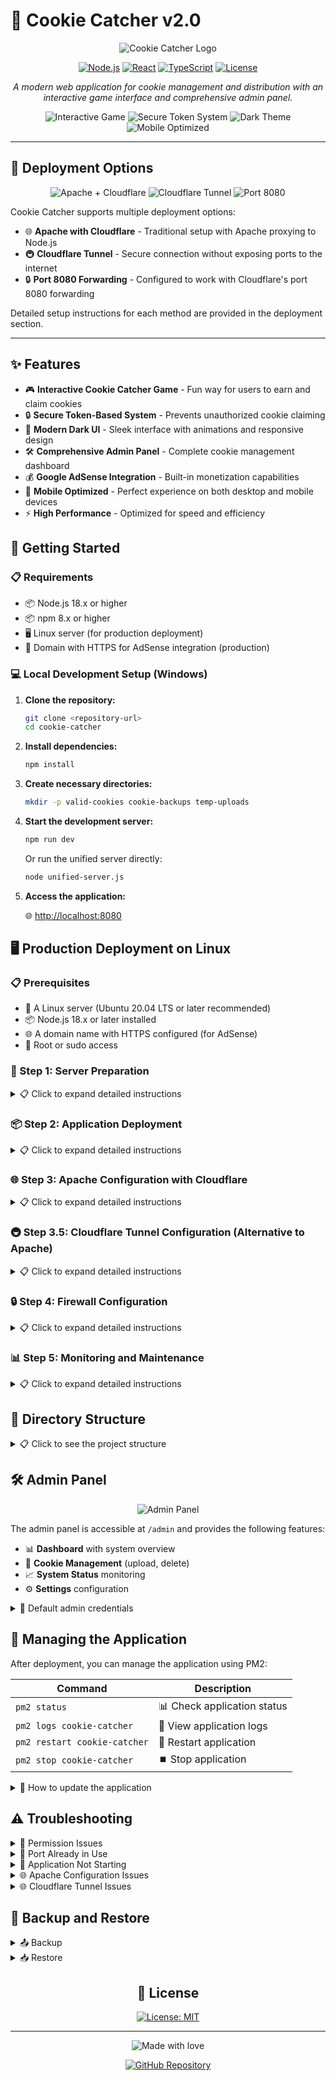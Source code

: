 # 🍪 Cookie Catcher v2.0

<div align="center">

  ![Cookie Catcher Logo](https://img.shields.io/badge/🍪-Cookie%20Catcher-C084FC?style=for-the-badge)

  [![Node.js](https://img.shields.io/badge/Node.js-18.x-339933?style=flat-square&logo=node.js&logoColor=white)](https://nodejs.org)
  [![React](https://img.shields.io/badge/React-18.x-61DAFB?style=flat-square&logo=react&logoColor=white)](https://reactjs.org)
  [![TypeScript](https://img.shields.io/badge/TypeScript-5.x-3178C6?style=flat-square&logo=typescript&logoColor=white)](https://www.typescriptlang.org)
  [![License](https://img.shields.io/badge/License-MIT-yellow.svg?style=flat-square)](LICENSE)

  *A modern web application for cookie management and distribution with an interactive game interface and comprehensive admin panel.*
</div>

<p align="center">
  <img src="https://img.shields.io/badge/🎮-Interactive%20Game-00FFFF?style=flat-square" alt="Interactive Game">
  <img src="https://img.shields.io/badge/🔒-Secure%20Token%20System-C084FC?style=flat-square" alt="Secure Token System">
  <img src="https://img.shields.io/badge/🌙-Dark%20Theme-0A0A0A?style=flat-square" alt="Dark Theme">
  <img src="https://img.shields.io/badge/📱-Mobile%20Optimized-00FFFF?style=flat-square" alt="Mobile Optimized">
</p>

---

## 🚀 Deployment Options

<div align="center">
  <img src="https://img.shields.io/badge/🌐-Apache%20+%20Cloudflare-F38020?style=flat-square" alt="Apache + Cloudflare">
  <img src="https://img.shields.io/badge/🚇-Cloudflare%20Tunnel-F38020?style=flat-square" alt="Cloudflare Tunnel">
  <img src="https://img.shields.io/badge/🔄-Port%208080-00FFFF?style=flat-square" alt="Port 8080">
</div>

Cookie Catcher supports multiple deployment options:

- 🌐 **Apache with Cloudflare** - Traditional setup with Apache proxying to Node.js
- 🚇 **Cloudflare Tunnel** - Secure connection without exposing ports to the internet
- 🔒 **Port 8080 Forwarding** - Configured to work with Cloudflare's port 8080 forwarding

Detailed setup instructions for each method are provided in the deployment section.

---

## ✨ Features

- 🎮 **Interactive Cookie Catcher Game** - Fun way for users to earn and claim cookies
- 🔒 **Secure Token-Based System** - Prevents unauthorized cookie claiming
- 🌙 **Modern Dark UI** - Sleek interface with animations and responsive design
- 🛠️ **Comprehensive Admin Panel** - Complete cookie management dashboard
- 💰 **Google AdSense Integration** - Built-in monetization capabilities
- 📱 **Mobile Optimized** - Perfect experience on both desktop and mobile devices
- ⚡ **High Performance** - Optimized for speed and efficiency

## 🚀 Getting Started

### 📋 Requirements

- 📦 Node.js 18.x or higher
- 📦 npm 8.x or higher
- 🖥️ Linux server (for production deployment)
- 🔐 Domain with HTTPS for AdSense integration (production)

### 💻 Local Development Setup (Windows)

1. **Clone the repository:**
   ```bash
   git clone <repository-url>
   cd cookie-catcher
   ```

2. **Install dependencies:**
   ```bash
   npm install
   ```

3. **Create necessary directories:**
   ```bash
   mkdir -p valid-cookies cookie-backups temp-uploads
   ```

4. **Start the development server:**
   ```bash
   npm run dev
   ```

   Or run the unified server directly:
   ```bash
   node unified-server.js
   ```

5. **Access the application:**

   🌐 [http://localhost:8080](http://localhost:8080)

## 🖥️ Production Deployment on Linux

### 📋 Prerequisites

- 🐧 A Linux server (Ubuntu 20.04 LTS or later recommended)
- 📦 Node.js 18.x or later installed
- 🌐 A domain name with HTTPS configured (for AdSense)
- 🔑 Root or sudo access

### 🔧 Step 1: Server Preparation

<details>
<summary>📋 Click to expand detailed instructions</summary>

1. **Update your system:**
   ```bash
   sudo apt update && sudo apt upgrade -y
   ```

2. **Install Node.js if not already installed:**
   ```bash
   # Add NodeSource repository
   curl -fsSL https://deb.nodesource.com/setup_18.x | sudo -E bash -

   # Install Node.js
   sudo apt install -y nodejs

   # Verify installation
   node -v
   npm -v
   ```

3. **Install PM2 for process management:**
   ```bash
   sudo npm install -g pm2
   ```

4. **Install required system dependencies:**
   ```bash
   sudo apt install -y git build-essential
   ```
</details>

### 📦 Step 2: Application Deployment

<details>
<summary>📋 Click to expand detailed instructions</summary>

1. **Clone the repository:**
   ```bash
   git clone <repository-url> /var/www/cookie-catcher
   cd /var/www/cookie-catcher
   ```

2. **Install dependencies:**
   ```bash
   npm install
   ```

3. **Build the application:**
   ```bash
   npm run build
   ```

4. **Create necessary directories and set permissions:**
   ```bash
   mkdir -p valid-cookies cookie-backups temp-uploads
   chmod 755 valid-cookies cookie-backups temp-uploads
   ```

5. **Create a .env file (optional for custom configuration):**
   ```bash
   touch .env
   nano .env
   ```

   Add any custom configuration:
   ```
   PORT=8080
   VITE_GOOGLE_AD_CLIENT=your-adsense-client-id
   VITE_GOOGLE_AD_SLOT=your-adsense-slot-id
   ```

6. **Start the application with PM2:**
   ```bash
   pm2 start unified-server.js --name cookie-catcher
   ```

7. **Configure PM2 to start on system boot:**
   ```bash
   pm2 startup
   # Run the command that PM2 outputs
   pm2 save
   ```
</details>

### 🌐 Step 3: Apache Configuration with Cloudflare

<details>
<summary>📋 Click to expand detailed instructions</summary>

Since you're using Cloudflare as your proxy with Apache and port 8080 is already forwarded, you need to configure Apache to proxy requests to your Node.js application.

1. **Ensure Apache is installed and the required modules are enabled:**
   ```bash
   sudo apt install -y apache2
   sudo a2enmod proxy proxy_http proxy_wstunnel headers rewrite
   ```

2. **Create an Apache configuration file:**
   ```bash
   sudo nano /etc/apache2/sites-available/cookie-catcher.conf
   ```

3. **Add the following configuration** (replace yourdomain.com with your actual domain):
   ```apache
   <VirtualHost *:8080>
       ServerName yourdomain.com
       ServerAlias www.yourdomain.com

       # Security headers
       Header always set X-Frame-Options "SAMEORIGIN"
       Header always set X-Content-Type-Options "nosniff"
       Header always set X-XSS-Protection "1; mode=block"

       # Proxy to Node.js application running on port 3000
       ProxyPreserveHost On
       ProxyPass / http://localhost:3000/
       ProxyPassReverse / http://localhost:3000/

       # WebSocket support (if needed)
       RewriteEngine On
       RewriteCond %{HTTP:Upgrade} =websocket [NC]
       RewriteRule /(.*) ws://localhost:3000/$1 [P,L]

       # Logging
       ErrorLog ${APACHE_LOG_DIR}/cookie-catcher-error.log
       CustomLog ${APACHE_LOG_DIR}/cookie-catcher-access.log combined
   </VirtualHost>
   ```

4. **Configure Apache to listen on port 8080:**
   ```bash
   sudo nano /etc/apache2/ports.conf
   ```

   Add the following line if it doesn't exist:
   ```apache
   Listen 8080
   ```

5. **Enable the site and restart Apache:**
   ```bash
   sudo a2ensite cookie-catcher.conf
   sudo apache2ctl configtest
   sudo systemctl restart apache2
   ```

6. **Cloudflare Configuration:**
   - ✅ Ensure your domain is properly set up in Cloudflare
   - ✅ In the DNS settings, make sure you have an A record pointing to your server's IP address
   - ✅ In the SSL/TLS section, set the encryption mode to "Full" or "Full (strict)" if you have SSL on your server
   - ✅ In the Page Rules section, you can create rules for caching if needed
</details>

### 🚇 Step 3.5: Cloudflare Tunnel Configuration (Alternative to Apache)

<details>
<summary>📋 Click to expand detailed instructions</summary>

Cloudflare Tunnel provides a secure way to connect your web server to Cloudflare without exposing your public IP or opening ports on your firewall. This is an alternative to the Apache configuration above.

1. **Install Cloudflare Tunnel (cloudflared):**
   ```bash
   # Download the latest cloudflared package
   curl -L --output cloudflared.deb https://github.com/cloudflare/cloudflared/releases/latest/download/cloudflared-linux-amd64.deb

   # Install the package
   sudo dpkg -i cloudflared.deb

   # Verify installation
   cloudflared version
   ```

2. **Authenticate with Cloudflare:**
   ```bash
   cloudflared tunnel login
   ```

   This will open a browser window where you'll need to log in to your Cloudflare account and authorize the tunnel.

3. **Create a new tunnel:**
   ```bash
   cloudflared tunnel create cookie-catcher
   ```

   This will generate a tunnel ID and credentials file.

4. **Configure your tunnel:**
   ```bash
   sudo mkdir -p /etc/cloudflared
   sudo nano /etc/cloudflared/config.yml
   ```

   Add the following configuration (replace `your-tunnel-id` with your actual tunnel ID):
   ```yaml
   tunnel: your-tunnel-id
   credentials-file: /root/.cloudflared/your-tunnel-id.json

   ingress:
     - hostname: yourdomain.com
       service: http://localhost:3000
     - service: http_status:404
   ```

5. **Route DNS to your tunnel:**
   ```bash
   cloudflared tunnel route dns cookie-catcher yourdomain.com
   ```

6. **Start the tunnel as a service:**
   ```bash
   sudo cloudflared service install
   sudo systemctl start cloudflared
   sudo systemctl enable cloudflared
   ```

7. **Verify the tunnel is running:**
   ```bash
   sudo systemctl status cloudflared
   ```

8. **Configure Cloudflare DNS and SSL:**
   - ✅ In the Cloudflare dashboard, ensure the DNS record for your domain points to your tunnel
   - ✅ In the SSL/TLS section, set the encryption mode to "Full" or "Full (strict)"
   - ✅ In the Rules section, you can create additional security rules if needed

This setup provides several advantages:
- 🔒 No need to open ports on your firewall
- 🛡️ Your server's IP address remains hidden
- 🚀 Automatic SSL/TLS encryption
- 🌐 DDoS protection through Cloudflare
</details>

### 🔒 Step 4: Firewall Configuration

<details>
<summary>📋 Click to expand detailed instructions</summary>

1. **Configure UFW (Uncomplicated Firewall):**
   ```bash
   sudo ufw allow 22/tcp    # SSH
   sudo ufw allow 80/tcp    # HTTP
   sudo ufw allow 443/tcp   # HTTPS
   sudo ufw allow 8080/tcp  # Apache on port 8080
   sudo ufw enable
   ```

2. **Verify firewall status:**
   ```bash
   sudo ufw status verbose
   ```

3. **If using Cloudflare Tunnel instead of direct Apache access:**
   ```bash
   # You only need SSH access since Cloudflare Tunnel establishes an outbound connection
   sudo ufw default deny incoming
   sudo ufw default allow outgoing
   sudo ufw allow 22/tcp    # SSH only
   sudo ufw enable
   ```
</details>

### 📊 Step 5: Monitoring and Maintenance

<details>
<summary>📋 Click to expand detailed instructions</summary>

1. **Monitor the application logs:**
   ```bash
   pm2 logs cookie-catcher
   ```

2. **Set up log rotation:**
   ```bash
   sudo pm2 install pm2-logrotate
   ```

3. **Configure automatic updates:**
   ```bash
   sudo apt install -y unattended-upgrades
   sudo dpkg-reconfigure -plow unattended-upgrades
   ```
</details>

## 📁 Directory Structure

<details>
<summary>📋 Click to see the project structure</summary>

```
cookie-catcher/
├── 🍪 valid-cookies/     # Directory where cookie files are stored
├── 💾 cookie-backups/    # Directory for cookie backups
├── 📤 temp-uploads/      # Temporary directory for file uploads
├── 📂 src/               # Source code
│   ├── 🧩 components/    # React components
│   │   ├── 🛠️ Admin/     # Admin panel components
│   │   └── 🎮 CookieCatcher/ # Game components
│   ├── 🔌 services/      # Backend services
│   ├── 📄 pages/         # React pages
│   └── 🛣️ routes/        # React Router routes
└── 📜 unified-server.js  # Main server file
```
</details>

## 🛠️ Admin Panel

<div align="center">
  <img src="https://img.shields.io/badge/🔐-Admin%20Panel-C084FC?style=for-the-badge" alt="Admin Panel">
</div>

The admin panel is accessible at `/admin` and provides the following features:

- 📊 **Dashboard** with system overview
- 🍪 **Cookie Management** (upload, delete)
- 📈 **System Status** monitoring
- ⚙️ **Settings** configuration

<details>
<summary>🔑 Default admin credentials</summary>

- 👤 Username: `admin`
- 🔒 Password: `admin123`

⚠️ **Important:** Change these credentials in production by modifying the `unified-server.js` file.
</details>

## 🔄 Managing the Application

After deployment, you can manage the application using PM2:

| Command | Description |
|---------|-------------|
| `pm2 status` | 📊 Check application status |
| `pm2 logs cookie-catcher` | 📜 View application logs |
| `pm2 restart cookie-catcher` | 🔄 Restart application |
| `pm2 stop cookie-catcher` | ⏹️ Stop application |

<details>
<summary>🔄 How to update the application</summary>

```bash
cd /var/www/cookie-catcher
git pull
npm install
npm run build
pm2 restart cookie-catcher
```
</details>

## ⚠️ Troubleshooting

<details>
<summary>🔧 Permission Issues</summary>

If you encounter permission issues:

```bash
# Set proper ownership
sudo chown -R $(whoami):$(whoami) /var/www/cookie-catcher
sudo chown -R $(whoami):$(whoami) valid-cookies cookie-backups temp-uploads

# Set proper permissions
chmod 755 valid-cookies cookie-backups temp-uploads
```
</details>

<details>
<summary>🔌 Port Already in Use</summary>

If port 8080 is already in use:

1. Edit the `.env` file and change the `PORT` value
2. Restart the application: `pm2 restart cookie-catcher`
3. Update your Apache configuration to point to the new port
</details>

<details>
<summary>🚫 Application Not Starting</summary>

Check the logs for errors:
```bash
pm2 logs cookie-catcher
```

Common issues:
- 📦 Missing dependencies: Run `npm install`
- 🏗️ Build errors: Run `npm run build` and check for errors
- 🔒 Permission issues: See the permission troubleshooting section
</details>

<details>
<summary>🌐 Apache Configuration Issues</summary>

Test your Apache configuration:
```bash
sudo apache2ctl configtest
```

If there are errors, fix them and restart Apache:
```bash
sudo systemctl restart apache2
```
</details>

<details>
<summary>🌐 Cloudflare Tunnel Issues</summary>

If you're having issues with Cloudflare Tunnel:

1. **Check tunnel status:**
   ```bash
   sudo systemctl status cloudflared
   ```

2. **View tunnel logs:**
   ```bash
   sudo journalctl -u cloudflared
   ```

3. **Verify tunnel configuration:**
   ```bash
   sudo cat /etc/cloudflared/config.yml
   ```

4. **List active tunnels:**
   ```bash
   cloudflared tunnel list
   ```

5. **Restart the tunnel service:**
   ```bash
   sudo systemctl restart cloudflared
   ```

6. **Check Cloudflare dashboard:**
   - Ensure the tunnel is active in your Cloudflare dashboard
   - Verify DNS records are correctly pointing to the tunnel
</details>

## 💾 Backup and Restore

<details>
<summary>📤 Backup</summary>

1. **Create a backup script:**
   ```bash
   nano backup.sh
   ```

2. **Add the following content:**
   ```bash
   #!/bin/bash
   TIMESTAMP=$(date +"%Y%m%d_%H%M%S")
   BACKUP_DIR="/var/backups/cookie-catcher"

   # Create backup directory
   mkdir -p $BACKUP_DIR

   # Backup cookies
   tar -czf $BACKUP_DIR/cookies_$TIMESTAMP.tar.gz valid-cookies

   # Backup application code
   tar -czf $BACKUP_DIR/app_$TIMESTAMP.tar.gz --exclude="node_modules" --exclude="dist" .

   echo "Backup completed: $BACKUP_DIR/cookies_$TIMESTAMP.tar.gz and $BACKUP_DIR/app_$TIMESTAMP.tar.gz"
   ```

3. **Make it executable:**
   ```bash
   chmod +x backup.sh
   ```

4. **Set up a cron job for automatic backups:**
   ```bash
   crontab -e
   ```

   Add the following line for daily backups at 2 AM:
   ```
   0 2 * * * /var/www/cookie-catcher/backup.sh
   ```
</details>

<details>
<summary>📥 Restore</summary>

1. **Restore cookies:**
   ```bash
   tar -xzf /var/backups/cookie-catcher/cookies_TIMESTAMP.tar.gz -C /var/www/cookie-catcher
   ```

2. **Restore application:**
   ```bash
   tar -xzf /var/backups/cookie-catcher/app_TIMESTAMP.tar.gz -C /var/www/cookie-catcher
   cd /var/www/cookie-catcher
   npm install
   npm run build
   pm2 restart cookie-catcher
   ```
</details>

<div align="center">

## 📜 License

[![License: MIT](https://img.shields.io/badge/License-MIT-yellow.svg?style=for-the-badge)](LICENSE)

</div>

---

<div align="center">
  <p>
    <img src="https://img.shields.io/badge/Made%20with%20❤️%20by-Celestial%20Team-C084FC?style=flat-square" alt="Made with love">
  </p>

  <p>
    <a href="https://github.com/yourusername/cookie-catcher">
      <img src="https://img.shields.io/badge/GitHub-Repository-181717?style=flat-square&logo=github" alt="GitHub Repository">
    </a>
  </p>
</div>
